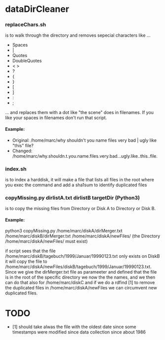 # dataDirCleaner

### replaceChars.sh
is to walk through the directory and removes sepecial characters like ...

* Spaces
* |
* Quotes
* DoubleQuotes
* < >
* ?
* {
* }
* [
* ]
* :
* ;
 

... and replaces them with a dot like "the scene" does in filenames. If you like your spaces in filenames don't run that script.

#### Example:
* Original: /home/marc/why shouldn't you name files very bad | ugly like "this" file?
* Changed:  /home/marc/why.shouldn.t.you.name.files.very.bad...ugly.like..this..file.


### index.sh
is to index a harddisk, it will make a file that lists all files in the root where you exec the command and add a sha1sum to identify duplicated files


### copyMissing.py dirlistA.txt dirlistB targetDir (Python3)
is to copy the missing files from Directory or Disk A to Directory or Disk B.

#### Example:
python3 copyMissing.py /home/marc/diskA/dirMerger.txt /home/marc/diskB/dirMerger.txt /home/marc/diskA/newFiles/
(the Directory /home/marc/diskA/newFiles/ must exist)

if script sees that the file /home/marc/diskB/tagebuch/1999/Januar/19990123.txt only exists on DiskB it will copy the file to /home/marc/diskA/newFiles/diskB/tagebuch/1999/Januar/19990123.txt. Since we give the dirMerger.txt file as parameeter and defined that the file is in the root of the specific directory we now the the names, and we then can do that also for /home/marc/diskC and if we do a rdfind [1] to remove the duplicated files in /home/marc/diskA/newFiles we can circumvent new duplicated files.


# TODO
* [1] should take alwas the file with the oldest date since some timestamps were modified since data collection since about 1986
